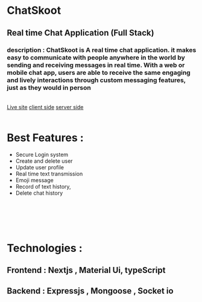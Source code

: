 # <strong>ChatSkoot</strong> 
## Real time Chat Application (Full Stack) 


### <strong>description</strong> : <strong>ChatSkoot </strong> is A real time chat application.  it makes easy to communicate with people anywhere in the world by sending and receiving messages in real time. With a web or mobile chat app, users are able to receive the same engaging and lively interactions through custom messaging features, just as they would in person
<br>
<a href="#">Live site</a>
<a href="#">client side</a>
<a href="#">server side</a>
<br>
<br>

# <strong>Best Features :</strong>

- Secure Login system
- Create  and delete user
- Update user profile
- Real time text transmission
- Emoji message
- Record of text history,
- Delete chat history


<br><br><br><br>



# <strong>Technologies :</strong>

## <strong>Frontend</strong> : Nextjs , Material Ui, typeScript
## <strong>Backend</strong> : Expressjs , Mongoose , Socket io


